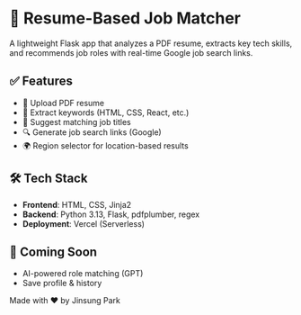 # 📄 Resume-Based Job Matcher

A lightweight Flask app that analyzes a PDF resume, extracts key tech skills, and recommends job roles with real-time Google job search links.

## ✅ Features
- 📎 Upload PDF resume
- 🧠 Extract keywords (HTML, CSS, React, etc.)
- 💼 Suggest matching job titles
- 🔍 Generate job search links (Google)
- 🌍 Region selector for location-based results

## 🛠 Tech Stack
- **Frontend**: HTML, CSS, Jinja2
- **Backend**: Python 3.13, Flask, pdfplumber, regex
- **Deployment**: Vercel (Serverless)

## 🚀 Coming Soon
- AI-powered role matching (GPT)
- Save profile & history

Made with ❤️ by Jinsung Park
